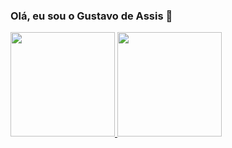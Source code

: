 ### Olá, eu sou o Gustavo de Assis 👋
<div align="compact">
  <a href="https://github.com/assisgustavo">
  <img height="167em" src="https://github-readme-stats.vercel.app/api?username=assisgustavo&show_icons=true&theme=nord&include_all_commits=true&count_private=true"/>
  <img height="167em" src="https://github-readme-stats.vercel.app/api/top-langs/?username=assisgustavo&layout=compact&langs_count=7&theme=nord"/>
</div>




